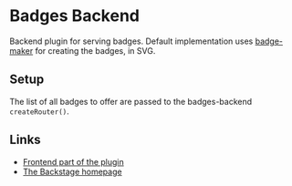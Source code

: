# Badges Backend

Backend plugin for serving badges. Default implementation uses
[badge-maker](https://www.npmjs.com/package/badge-maker) for creating
the badges, in SVG.

## Setup

The list of all badges to offer are passed to the badges-backend
`createRouter()`.

## Links

- [Frontend part of the plugin](https://github.com/backstage/backstage/tree/master/plugins/badges)
- [The Backstage homepage](https://backstage.io)
